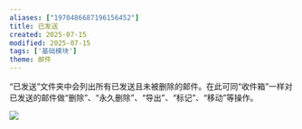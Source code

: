 ```yaml
---
aliases: ["1970486687196156452"]
title: 已发送
created: 2025-07-15
modified: 2025-07-15
tags: ['基础模块']
theme: 邮件
---
```


“已发送”文件夹中会列出所有已发送且未被删除的邮件。在此可同“收件箱”一样对已发送的邮件做“删除”、“永久删除”、“导出”、“标记”、“移动”等操作。

![](4fdf5f3768573521086970b2e260a8ed.jpg)